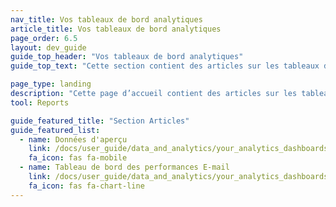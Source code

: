 ```yaml
---
nav_title: Vos tableaux de bord analytiques
article_title: Vos tableaux de bord analytiques
page_order: 6.5
layout: dev_guide
guide_top_header: "Vos tableaux de bord analytiques"
guide_top_text: "Cette section contient des articles sur les tableaux de bord analytiques disponibles dans Braze."

page_type: landing
description: "Cette page d’accueil contient des articles sur les tableaux de bord analytiques disponibles dans Braze."
tool: Reports

guide_featured_title: "Section Articles"
guide_featured_list:
  - name: Données d'aperçu
    link: /docs/user_guide/data_and_analytics/your_analytics_dashboards/understanding_your_app_usage_data/
    fa_icon: fas fa-mobile
  - name: Tableau de bord des performances E-mail
    link: /docs/user_guide/data_and_analytics/your_analytics_dashboards/email_performance_dashboard/
    fa_icon: fas fa-chart-line
---
```

<br><br>